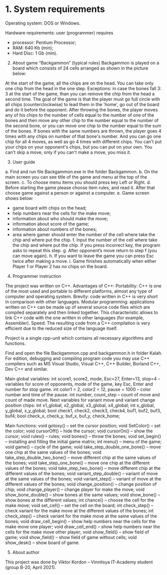 # 1. System requirements

Operating system: DOS or Windows.

Hardware requirements: user (programmer) requires
- processor: Pentium Processor;
- RAM: 640 Kb (min);
- Hard Disc: 1 Gb (min).


2. About game “Backgammon” (typical rules)
Backgammon is played on a board which consists of 24 cells arranged as shown in the picture below:
  
At the start of the game, all the chips are on the head. You can take only one chip from the head in the one step. Exceptions: in case the bones fall 3: 3 at the start of the game, than you can remove the chip from the head a second time. 
The goal of the game is that the player must go full circle with all chips (counterclockwise) to lead them in the 'home', go out of the board and do it before the opponent. 
After throwing the bones, the player moves any of his chips to the number of cells equal to the number of one of the bones and then move any other chip to the number equal to the number of the second bone, or you can move one chip to the number equal to the sum of the bones. 
If bones with the same numbers are thrown, the player goes 4 times with any chips on number of that bone's number. And you can go one chip for all 4 moves, as well as go 4 times with different chips.
You can't put your chips on your opponent's chips, but you can put on your own.  You can't skip a move, only if you can't make a move, you miss it.



3. User guide

a. Find and run file Backgammon.exe in the folder Backgammon.
b. On the main screen you can see title of the game and menu at the top of the screen.
c. To choose menu items you should press key Left or Right.
d. Before starting the game please choose item rules, and read it. After that choose game against a person or against a computer.
e. Game screen shows below:
- game board with chips on the head;
- help numbers near the cells for the make move;
- information about who should make the move;
- information about score of the game;
- information about numbers of the bones;
- area where gamer should enter the number of the cell where take the chip and where put the chip.
f. Input the number of the cell where take the chip and where put the chip. If you press incorrect key, the program asks to repeat this step.
g. After opponent’s move return to step f (you can move again).
h. If you want to leave the game you can press Esc twice after making a move.
i. Game finishes automatically when either Player 1 or Player 2 has no chips on the board. 







4. Programmer instruction

The project was written on C++.
Advantages of C++: 
Portability: C++ is one of the most used and portable to different platforms, almost any type of computer and operating system. 
Brevity: code written in C++ is very short in comparison with other languages.
Modular programming: applications written on C++ can be made up of several source code files which are compiled separately and then linked together. This characteristic allows to link C++ code with the one written in other languages (for example, Assembler).
Speed: The resulting code from a C++ compilation is very efficient due to the reduced size of the language itself.

Project is a single cpp-unit which contains all necessary algorithms and functions.

Find and open the file Backgammon.cpp and backgammon.h in folder Kalah. For edition, debugging and compiling program code you may use C++ compilers such as MS Visual Studio, Visual C++, C++ Builder, Borland C++, Dev C++ and similar.

Main global variables:
int score1, score2, mode, Esc=27, Enter=13, stop=4 – variables for score of opponents, mode of the game, key Esc, Enter and number for stop game.
int color1 = 2, color2 = 12,  pause = 1000 – color number and time of the pause.
int number, count_step – count of move and count of made move.
Next variables for variant move and variant change position chips:
int x1_global, x2_global, x3_global, x4_global;
int x_global, y_global, x_y_global;
bool check1, check2, check3, check4, buf1, buf2, buf3, buf4;
bool check_x, check_y, buf_x, buf_y, check_home;


Main functions:
void gotoxy() – set the cursor position;
void SetColor() – set the color;
void cursorOff() – hide the cursor;
void cursorOn() – show the cursor;
void rules() – rules;
void bones() – throw the bones;
void set_begin() – installing and filling the initial game matrix;
int  menu() – menu of the game;
void game() – cycle of the game;
void take_step_double_one_bone() – move one chip at the same values of the bones;
void take_step_double_two_bone() – move different chip at the same values of the bones;
void take_step_one_bone() – move one chip at the different values of the bones;
void take_step_two_bone() –  move different chip at the different values of the bones;
void variant_step_double() – variant of move at the same values of the bones;
void variant_step() – variant of move at the different values of the bones;
void change_position() – change position of chip;
void change_player() –  change player for make the move;
void show_bone_double() – show bones at the same values;
void show_bone() – show bones at the different values; 
int chance() – choose the cell for the make move;
void set_cell() – set the cell on the board;
int check_step() – check variant for the make move at the different values of the bones;
int check_step() – check variant for the make move at the same values of the bones;
void draw_cell_begin() – show help numbers near the cells for the make move one player;
void draw_cell_end() – show help numbers near the cells for the make move other player;
void show_field() – show field of game;
void show_field() – show field of game without cells;
void show_desk() – show board of game.                             


5. About author

This project was done by Viktor Kordon – Vinnitsya IT-Academy student (group B-20, April 2021).

